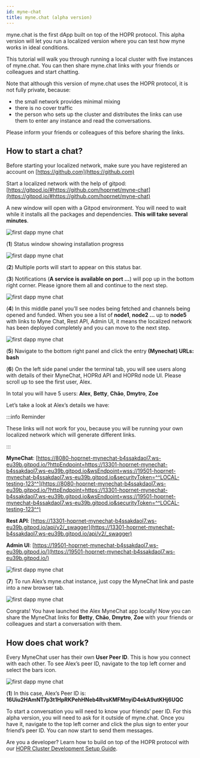 ```yaml
---
id: myne-chat
title: myne.chat (alpha version)
---
```


myne.chat is the first dApp built on top of the HOPR protocol. This alpha version will let you run a localized version where you can test how myne works in ideal conditions. 

This tutorial will walk you through running a local cluster with five instances of myne.chat. You can then share myne.chat links with your friends or colleagues and start chatting.

Note that although this version of myne.chat uses the HOPR protocol, it is not fully private, because: 

- the small network provides minimal mixing
- there is no cover traffic 
- the person who sets up the cluster and distributes the links can use them to enter any instance and read the conversations.

Please inform your friends or colleagues of this before sharing the links.

## How to start a chat?

Before starting your localized network, make sure you have registered an account on [https://github.com](https://github.com) 

Start a localized network with the help of gitpod: [https://gitpod.io/#https://github.com/hoprnet/myne-chat](https://gitpod.io/#https://github.com/hoprnet/myne-chat)

A new window will open with a Gitpod environment. You will need to wait while it installs all the packages and dependencies. **This will take several minutes**.

![first dapp myne chat](/img/dapps/myne-chat-alpha-1.jpg)

(**1**) Status window showing installation progress

![first dapp myne chat](/img/dapps/myne-chat-alpha-2.jpg)

(**2**) Multiple ports will start to appear on this status bar.

(**3**) Notifications (**A service is available on port …**) will pop up in the bottom right corner. Please ignore them all and continue to the next step.

![first dapp myne chat](/img/dapps/myne-chat-alpha-3.jpg)

(**4**) In this middle panel you’ll see nodes being fetched and channels being opened and funded. When you see a list of **node1**, **node2 …** up to **node5** with links to Myne Chat, Rest API, Admin UI, it means the localized network has been deployed completely and you can move to the next step.

![first dapp myne chat](/img/dapps/myne-chat-alpha-4.jpg)

(**5**) Navigate to the bottom right panel and click the entry **(Mynechat) URLs: bash**

(**6**) On the left side panel under the terminal tab, you will see users along with details of their MyneChat, HOPRd API and HOPRd node UI. Please scroll up to see the first user, Alex.

In total you will have 5 users: **Alex**, **Betty**, **Chão**, **Dmytro**, **Zoe**

Let’s take a look at Alex’s details we have:

:::info Reminder

These links will not work for you, because you will be running your own localized network which will generate different links.

:::

**MyneChat**: [https://8080-hoprnet-mynechat-b4ssakdaol7.ws-eu39b.gitpod.io/?httpEndpoint=https://13301-hoprnet-mynechat-b4ssakdaol7.ws-eu39b.gitpod.io&wsEndpoint=wss://19501-hoprnet-mynechat-b4ssakdaol7.ws-eu39b.gitpod.io&securityToken=^^LOCAL-testing-123^^](https://8080-hoprnet-mynechat-b4ssakdaol7.ws-eu39b.gitpod.io/?httpEndpoint=https://13301-hoprnet-mynechat-b4ssakdaol7.ws-eu39b.gitpod.io&wsEndpoint=wss://19501-hoprnet-mynechat-b4ssakdaol7.ws-eu39b.gitpod.io&securityToken=^^LOCAL-testing-123^^)

**Rest API**: [https://13301-hoprnet-mynechat-b4ssakdaol7.ws-eu39b.gitpod.io/api/v2/_swagger](https://13301-hoprnet-mynechat-b4ssakdaol7.ws-eu39b.gitpod.io/api/v2/_swagger)

**Admin UI**: [https://19501-hoprnet-mynechat-b4ssakdaol7.ws-eu39b.gitpod.io/](https://19501-hoprnet-mynechat-b4ssakdaol7.ws-eu39b.gitpod.io/)

![first dapp myne chat](/img/dapps/myne-chat-alpha-5.jpg)

(**7**) To run Alex’s myne.chat instance, just copy the MyneChat link and paste into a new browser tab.

![first dapp myne chat](/img/dapps/myne-chat-alpha-6.jpg)

Congrats! You have launched the Alex MyneChat app locally! Now you can share the MyneChat links for **Betty**, **Chão**, **Dmytro**, **Zoe** with your friends or colleagues and start a conversation with them.

## How does chat work?

Every MyneChat user has their own **User Peer ID**. This is how you connect with each other. 
To see Alex’s peer ID, navigate to the top left corner and select the bars icon.

![first dapp myne chat](/img/dapps/myne-chat-alpha-7.jpg)

(**1**) In this case, Alex’s Peer ID is: **16Uiu2HAmNT7p3t1HpRKPehHNeb4RvsKMFMnyiD4ekA9utKHj6UQC**

To start a conversation you will need to know your friends’ peer ID. For this alpha version, you will need to ask for it outside of myne.chat. Once you have it, navigate to the top left corner and click the plus sign to enter your friend’s peer ID. You can now start to send them messages.

Are you a developer? Learn how to build on top of the HOPR protocol with our [HOPR Cluster Development Setup Guide](/developers/starting-local-cluster).
